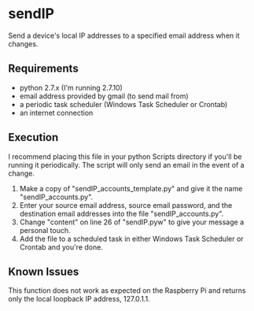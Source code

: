 # sendIP
Send a device's local IP addresses to a specified email address when it changes.

## Requirements
 - python 2.7.x (I'm running 2.7.10)
 - email address provided by gmail (to send mail from)
 - a periodic task scheduler (Windows Task Scheduler or Crontab)
 - an internet connection

## Execution
I recommend placing this file in your python Scripts directory if you'll be running it periodically. The script will only send an email in the event of a change.

1. Make a copy of "sendIP_accounts_template.py" and give it the name "sendIP_accounts.py".
2. Enter your source email address, source email password, and the destination email addresses into the file "sendIP_accounts.py".
3. Change "content" on line 26 of "sendIP.pyw" to give your message a personal touch.
4. Add the file to a scheduled task in either Windows Task Scheduler or Crontab and you're done. 

## Known Issues
This function does not work as expected on the Raspberry Pi and returns only the local loopback IP address, 127.0.1.1.